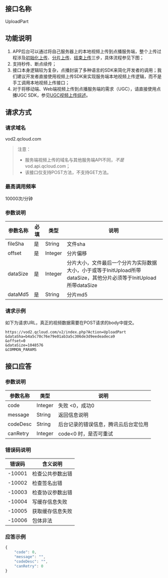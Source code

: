 ## 接口名称
UploadPart

## 功能说明
1. APP后台可以通过将自己服务器上的本地视频上传到点播服务端，整个上传过程涉及[初始化上传](/document/product/266/7809)、[分片上传](/document/product/266/7810)、[结束上传](/document/product/266/7811)三步，具体流程参见下图；
1. 支持秒传、断点续传；
1. 接口本身逻辑较为复杂，点播封装了多种语言的SDK来简化开发者的调用；我们建议开发者直接使用视频上传SDK来实现服务端本地视频上传逻辑，而不是手工调用本地视频上传接口；
1. 对于将移动端、Web端视频上传到点播服务端的需求（UGC），请直接使用点播UGC SDK，参见[UGC视频上传综述](/document/product/266/7835)。


## 请求方式

### 请求域名
vod2.qcloud.com

> 注意：
> - 服务端视频上传的域名与其他服务端API不同，*不是* vod.api.qcloud.com；
> - 该接口仅支持POST方法，不支持GET方法。

### 最高调用频率
10000次/分钟


### 参数说明
| 参数名称 | 必填 | 类型 | 说明 |
|---------|---------|---------|---------|
| fileSha | 是 | String | 文件sha |
| offset | 是 | Integer | 分片偏移 |
| dataSize | 是 | Integer | 分片大小，文件最后一个分片为实际数据大小，小于或等于InitUpload所带dataSize，其他分片必须等于InitUpload所带dataSize |
| dataMd5 | 是 | String | 分片md5 |

### 请求示例
如下为请求URL，真正的视频数据需要在POST请求的body中提交。

```
https://vod2.qcloud.com/v2/index.php?Action=UploadPart
&dataSha=b4a5c70c76e79e01ab3a5c306de3d9eedeadeca9
&offset=0
&dataSize=1048576
&COMMON_PARAMS
```

## 接口应答

### 参数说明
| 参数名称 | 类型 | 说明 |
|---------|---------|---------|
| code | Integer | 失败 <0，成功0 |
| message | String | 返回信息说明 |
| codeDesc | String | 后台记录的错误信息，腾讯云后台定位用 |
| canRetry | Integer | code<0 时，是否可重试 |

### 错误码说明
| 错误码 | 含义说明|
|---------|---------|
| -10001 | 检查公共参数出错 |
| -10002 | 检查签名出错 |
| -10003 | 检查协议参数出错 |
| -10004 | 写缓存信息失败 |
| -10005 | 获取缓存信息失败|
| -10006 | 包体非法 |

### 应答示例
```javascript
{
    "code": 0,
    "message": "",
    "codeDesc": "",
    "canRetry": 0
}
```
